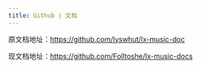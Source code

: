 ```yaml
---
title: Github | 文档
---
```


原文档地址：<https://github.com/lyswhut/lx-music-doc>

现文档地址：<https://github.com/Folltoshe/lx-music-docs>
